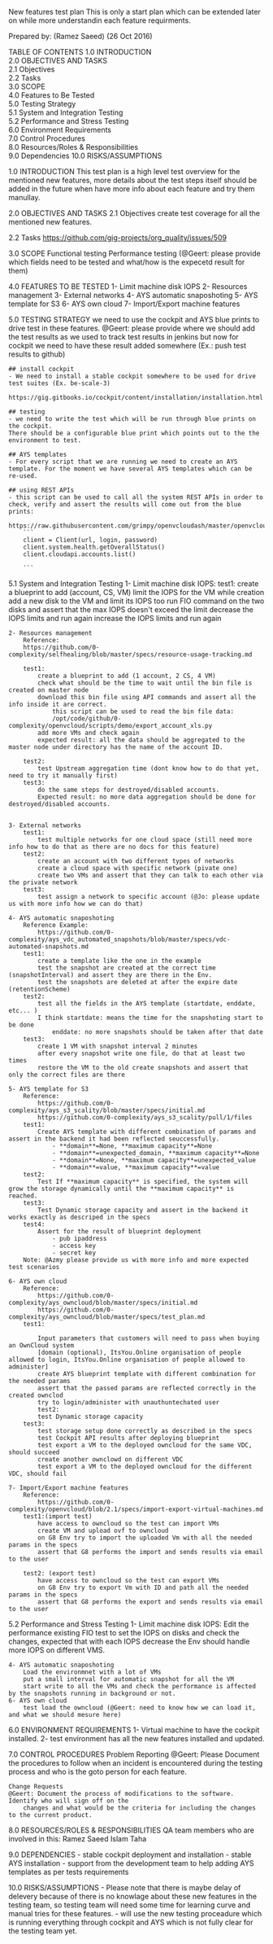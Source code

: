New features test plan
This is only a start plan which can be extended later on while more understandin each feature requirments.
 
Prepared by:
	(Ramez Saeed) 
	(26 Oct 2016)

TABLE OF CONTENTS
    1.0  INTRODUCTION                         
    2.0  OBJECTIVES AND TASKS                         
        2.1  Objectives                                         
        2.2  Tasks                         
    3.0  SCOPE                                 
    4.0  Features to Be Tested     
    5.0  Testing Strategy                                                  
        5.1  System and Integration Testing                 
        5.2  Performance and Stress Testing                                                              
    6.0  Environment Requirements                                                                         
    7.0  Control Procedures                                                
    8.0  Resources/Roles & Responsibilities                                   
    9.0  Dependencies
    10.0  RISKS/ASSUMPTIONS
                                 
1.0 INTRODUCTION
	This test plan is a high level test overview for the mentioned new features, more details about the test steps itself should be added in the future when have 		more info about each feature and try them manullay.
 
2.0 OBJECTIVES AND TASKS
2.1    Objectives
	create test coverage for all the mentioned new features.

2.2    Tasks
	https://github.com/gig-projects/org_quality/issues/509

3.0 SCOPE
	Functional testing
	Performance testing (@Geert: please provide which fields need to be tested and what/how is the expecetd result for them)

4.0 FEATURES TO BE TESTED
	1- Limit machine disk IOPS
	2- Resources management
	3- External networks
	4- AYS automatic snaposhoting
	5- AYS template for S3 
	6- AYS own cloud
	7- Import/Export machine features

5.0 TESTING STRATEGY
	we need to use the cockpit and AYS blue prints to drive test in these features.
	@Geert: please provide where we should add the test results as we used to track test results in jenkins but now for cockpit we need to have these result added 			somewhere (Ex.: push test results to github)
	
	## install cockpit
	- We need to install a stable cockpit somewhere to be used for drive test suites (Ex. be-scale-3)
		https://gig.gitbooks.io/cockpit/content/installation/installation.html

	## testing
	- we need to write the test which will be run through blue prints on the cockpit.
	There should be a configurable blue print which points out to the the environment to test.

	## AYS templates
	- For every script that we are running we need to create an AYS template. For the moment we have several AYS templates which can be re-used.

	## using REST APIs
	- this script can be used to call all the system REST APIs in order to check, verify and assert the results will come out from the blue prints:
		https://raw.githubusercontent.com/grimpy/openvcloudash/master/openvcloudash/openvcloud/client.py
		```
		client = Client(url, login, password)
		client.system.health.getOverallStatus()
		client.cloudapi.accounts.list()

		```
5.1    System and Integration Testing
	1- Limit machine disk IOPS:
		test1:
			create a blueprint to add (account, CS, VM)
			limit the IOPS for the VM while creation
			add a new disk to the VM and limit its IOPS too
			run FIO command on the two disks and assert that the max IOPS doesn't exceed the limit
			decrease the IOPS limits and run again
			increase the IOPS limits and run again
				
	2- Resources management
		Reference:
		https://github.com/0-complexity/selfhealing/blob/master/specs/resource-usage-tracking.md

		test1:
			create a blueprint to add (1 account, 2 CS, 4 VM)
			check what should be the time to wait until the bin file is created on master node
			download this bin file using API commands and assert all the info inside it are correct.
				this script can be used to read the bin file data:
				/opt/code/github/0-complexity/openvcloud/scripts/demo/export_account_xls.py
			add more VMs and check again
			expected result: all the data should be aggregated to the master node under directory has the name of the account ID.

		test2:
			test Upstream aggregation time (dont know how to do that yet, need to try it manually first)
		test3:
			do the same steps for destroyed/disabled accounts.
			Expected result: no more data aggregation should be done for destroyed/disabled accounts.

	
	3- External networks
		test1:
			test multiple networks for one cloud space (still need more info how to do that as there are no docs for this feature)
		test2:
			create an account with two different types of networks
			create a cloud space with specific network (pivate one)
			create two VMs and assert that they can talk to each other via the private network
		test3:
			test assign a network to specific account (@Jo: please update us with more info how we can do that)

	4- AYS automatic snaposhoting
		Reference Example:
			https://github.com/0-complexity/ays_vdc_automated_snapshots/blob/master/specs/vdc-automated-snapshots.md
		test1:
			create a template like the one in the example
			test the snapshot are created at the correct time (snapshotInterval) and assert they are there in the Env.
			test the snapshots are deleted at after the expire date (retentionScheme)
		test2:
			test all the fields in the AYS template (startdate, enddate, etc... )
			I think startdate: means the time for the snapshoting start to be done
				enddate: no more snapshots should be taken after that date
		test3:
			create 1 VM with snapshot interval 2 minutes
			after every snapshot write one file, do that at least two times
			restore the VM to the old create snapshots and assert that only the correct files are there

	5- AYS template for S3
		Reference:
			https://github.com/0-complexity/ays_s3_scality/blob/master/specs/initial.md
			https://github.com/0-complexity/ays_s3_scality/pull/1/files
		test1:
			Create AYS template with different combination of params and assert in the backend it had been reflected seuccessfully.
				- **domain**=None, **maximum capacity**=None
				- **domain**=unexpected_domain, **maximum capacity**=None
				- **domain**=None, **maximum capacity**=unexpected_value
				- **domain**=value, **maximum capacity**=value
		test2:
			Test If **maximum capacity** is specified, the system will grow the storage dynamically until the **maximum capacity** is reached.
		test3:
			Test Dynamic storage capacity and assert in the backend it works exactly as descriped in the specs
		test4:
			Assert for the result of blueprint deployment
			    - pub ipaddress
			    - access key
			    - secret key
		Note: @Azmy please provide us with more info and more expected test scenarios	

	6- AYS own cloud
		Reference:
			https://github.com/0-complexity/ays_owncloud/blob/master/specs/initial.md
			https://github.com/0-complexity/ays_owncloud/blob/master/specs/test_plan.md
		test1:
			
			Input parameters that customers will need to pass when buying an OwnCloud system
			[domain (optional), ItsYou.Online organisation of people allowed to login, ItsYou.Online organisation of people allowed to administer]
			create AYS blueprint template with different combination for the needed params
			assert that the passed params are reflected correctly in the created ownclod
			try to login/administer with unauthuntechated user
    		test2:
			test Dynamic storage capacity
		test3:
			test storage setup done correctly as described in the specs
			test Cockpit API results after deploying blueprint
			test export a VM to the deployed owncloud for the same VDC, should succeed
			create another ownclowd on different VDC
			test export a VM to the deployed owncloud for the different VDC, should fail

	7- Import/Export machine features
		Reference:
			https://github.com/0-complexity/openvcloud/blob/2.1/specs/import-export-virtual-machines.md
		test1:(import test)
			have access to owncloud so the test can import VMs
			create VM and upload ovf to owncloud
			on G8 Env try to import the uploaded Vm with all the needed params in the specs
			assert that G8 performs the import and sends results via email to the user

		test2: (export test)
			have access to owncloud so the test can export VMs
			on G8 Env try to export Vm with ID and path all the needed params in the specs
			assert that G8 performs the export and sends results via email to the user


5.2    Performance and Stress Testing
	1- Limit machine disk IOPS:
		Edit the performance existing FIO test to set the IOPS on disks and check the changes, expected that with each IOPS decrease the Env should handle more 		IOPS on different VMS.

	4- AYS automatic snaposhoting
		Load the environmnet with a lot of VMs
		put a small interval for automatic snapshot for all the VM
		start write to all the VMs and check the performance is affected by the snapshots running in background or not.
	6- AYS own cloud
		test load the owncloud (@Geert: need to know how we can load it, and what we should mesure here)


6.0 ENVIRONMENT REQUIREMENTS
	1- Virtual machine to have the cockpit installed.
	2- test environment has all the new features installed and updated.
 
7.0 CONTROL PROCEDURES
	Problem Reporting
	@Geert: Please Document the procedures to follow when an incident is encountered during the testing 
		process and who is the goto person for each feature.

	Change Requests
	@Geert: Document the process of modifications to the software.  Identify who will sign off on the 
		changes and what would be the criteria for including the changes to the current product.  
  


8.0 RESOURCES/ROLES & RESPONSIBILITIES
	QA team members who are involved in this:
		Ramez Saeed
		Islam Taha

9.0 DEPENDENCIES
	- stable cockpit deployment and installation
	- stable AYS installation
	- support from the development team to help adding AYS templates as per tests requirements

10.0 RISKS/ASSUMPTIONS
	- Please note that there is maybe delay of delevery because of there is no knowlage about these new features in the testing team, so testing team will need some 			time for learning curve and manual tries for these features.
	- will use the new testing proceadure which is running everything through cockpit and AYS which is not fully clear for the testing team yet.

